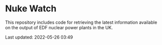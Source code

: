 # Nuke Watch

This repository includes code for retrieving the latest information available on the output of EDF nuclear power plants in the UK.

Last updated: 2022-05-26 03:49